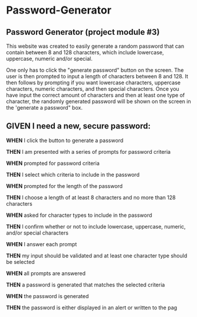 # Password-Generator
## Password Generator (project module #3)

This website was created to easily generate a random password that can contain between 8 and 128 characters, which include lowercase, uppercase, numeric and/or special.

One only has to click the "generate password" button on the screen. The user is then prompted to input a length of characters between 8 and 128. It then follows by prompting if you want lowercase characters, uppercase characters, numeric characters, and then special characters. Once you have input the correct amount of characters and then at least one type of character, the randomly generated password will be shown on the screen in the 'generate a password" box.

## GIVEN I need a new, secure password:

**WHEN** I click the button to generate a password

**THEN** I am presented with a series of prompts for password criteria

**WHEN** prompted for password criteria

**THEN** I select which criteria to include in the password

**WHEN** prompted for the length of the password

**THEN** I choose a length of at least 8 characters and no more than 128 characters

**WHEN** asked for character types to include in the password

**THEN** I confirm whether or not to include lowercase, uppercase, numeric, and/or special characters

**WHEN** I answer each prompt

**THEN** my input should be validated and at least one character type should be selected

**WHEN** all prompts are answered

**THEN** a password is generated that matches the selected criteria

**WHEN** the password is generated

**THEN** the password is either displayed in an alert or written to the pag
